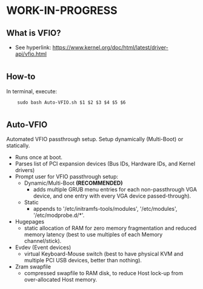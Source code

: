 # WORK-IN-PROGRESS
## What is VFIO?
* See hyperlink:  https://www.kernel.org/doc/html/latest/driver-api/vfio.html

#
## How-to
In terminal, execute:

        sudo bash Auto-VFIO.sh $1 $2 $3 $4 $5 $6
#
## Auto-VFIO
Automated VFIO passthrough setup. Setup dynamically (Multi-Boot) or statically.
* Runs once at boot.
* Parses list of PCI expansion devices (Bus IDs, Hardware IDs, and Kernel drivers)
* Prompt user for VFIO passthrough setup:
    * Dynamic/Multi-Boot    **(RECOMMENDED)**
        * adds multiple GRUB menu entries for each non-passthrough VGA device, and one entry with every VGA device passed-through).
    * Static
        * appends to '/etc/initramfs-tools/modules', '/etc/modules', '/etc/modprobe.d/*'.
* Hugepages
    * static allocation of RAM for zero memory fragmentation and reduced memory latency (best to use multiples of each Memory channel/stick).
* Evdev (Event devices)
    * virtual Keyboard-Mouse switch (best to have physical KVM and multiple PCI USB devices, better than nothing).
* Zram swapfile
    * compressed swapfile to RAM disk, to reduce Host lock-up from over-allocated Host memory.
